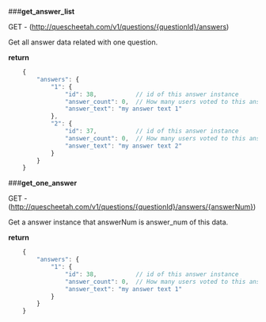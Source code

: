 ###**get_answer_list**


GET - (http://quescheetah.com/v1/questions/{questionId}/answers)

Get all answer data related with one question.


**return**
```javascript 
    {
        "answers": {
            "1": {
                "id": 38,           // id of this answer instance
                "answer_count": 0,  // How many users voted to this answer.
                "answer_text": "my answer text 1"
            },
            "2": {
                "id": 37,           // id of this answer instance
                "answer_count": 0,  // How many users voted to this answer.
                "answer_text": "my answer text 2"
            }
        }
    }
```

###**get_one_answer**


GET - (http://quescheetah.com/v1/questions/{questionId}/answers/{answerNum})

Get a answer instance that answerNum is answer_num of this data.

**return**
```javascript 
    {
        "answers": {
            "1": {
                "id": 38,           // id of this answer instance
                "answer_count": 0,  // How many users voted to this answer.
                "answer_text": "my answer text 1"
            }
        }
    }
```